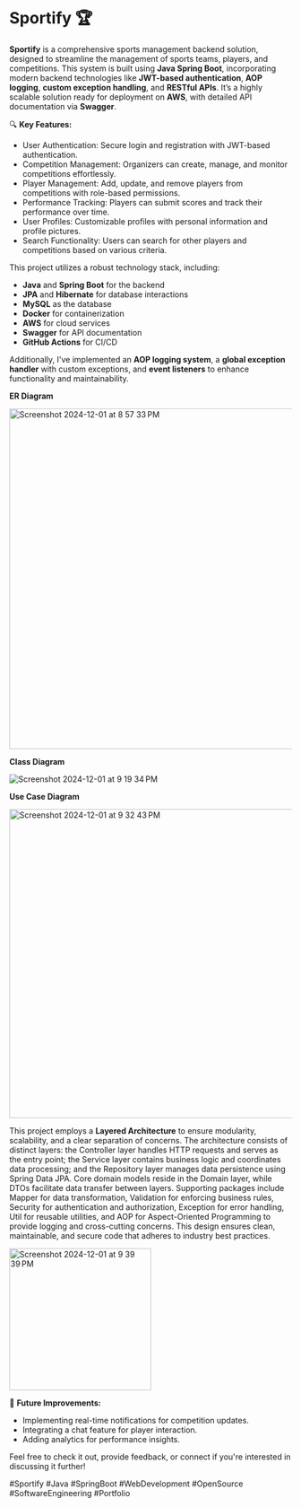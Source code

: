 # Sportify 🏆
**Sportify** is a comprehensive sports management backend solution, designed to streamline the management of sports teams, players, and competitions. This system is built using **Java Spring Boot**, incorporating modern backend technologies like **JWT-based authentication**, **AOP logging**, **custom exception handling**, and **RESTful APIs**. It’s a highly scalable solution ready for deployment on **AWS**, with detailed API documentation via **Swagger**.

🔍 **Key Features:**
- User Authentication: Secure login and registration with JWT-based authentication.
- Competition Management: Organizers can create, manage, and monitor competitions effortlessly.
- Player Management: Add, update, and remove players from competitions with role-based permissions.
- Performance Tracking: Players can submit scores and track their performance over time.
- User Profiles: Customizable profiles with personal information and profile pictures.
- Search Functionality: Users can search for other players and competitions based on various criteria.

This project utilizes a robust technology stack, including:
- **Java** and **Spring Boot** for the backend
- **JPA** and **Hibernate** for database interactions
- **MySQL** as the database
- **Docker** for containerization
- **AWS** for cloud services
- **Swagger** for API documentation
- **GitHub Actions** for CI/CD

Additionally, I've implemented an **AOP logging system**, a **global exception handler** with custom exceptions, and **event listeners** to enhance functionality and maintainability.


**ER Diagram**

<img width="607" alt="Screenshot 2024-12-01 at 8 57 33 PM" src="https://github.com/user-attachments/assets/e54d71fb-2868-4311-87d7-3330298257d7">


**Class Diagram**

![Screenshot 2024-12-01 at 9 19 34 PM](https://github.com/user-attachments/assets/9222a8ea-be5f-4e55-b996-564832434f9a)


**Use Case Diagram**

<img width="551" alt="Screenshot 2024-12-01 at 9 32 43 PM" src="https://github.com/user-attachments/assets/b52bf1a5-302c-4905-91a3-a27777bd28d7">


This project employs a **Layered Architecture** to ensure modularity, scalability, and a clear separation of concerns. The architecture consists of distinct layers: the Controller layer handles HTTP requests and serves as the entry point; the Service layer contains business logic and coordinates data processing; and the Repository layer manages data persistence using Spring Data JPA. Core domain models reside in the Domain layer, while DTOs facilitate data transfer between layers. Supporting packages include Mapper for data transformation, Validation for enforcing business rules, Security for authentication and authorization, Exception for error handling, Util for reusable utilities, and AOP for Aspect-Oriented Programming to provide logging and cross-cutting concerns. This design ensures clean, maintainable, and secure code that adheres to industry best practices.

<img width="253" alt="Screenshot 2024-12-01 at 9 39 39 PM" src="https://github.com/user-attachments/assets/3f07a1c1-6514-46c1-9893-25ed2a7af1a3">


📝 **Future Improvements:**
- Implementing real-time notifications for competition updates.
- Integrating a chat feature for player interaction.
- Adding analytics for performance insights.
  

Feel free to check it out, provide feedback, or connect if you're interested in discussing it further!

#Sportify #Java #SpringBoot #WebDevelopment #OpenSource #SoftwareEngineering #Portfolio
